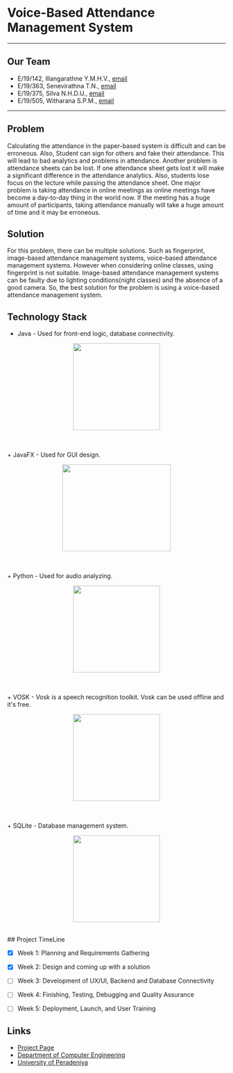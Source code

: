 # Voice-Based Attendance Management System

---

<!-- 
This is a sample image, to show how to add images to your page. To learn more options, please refer [this](https://projects.ce.pdn.ac.lk/docs/faq/how-to-add-an-image/)

![Sample Image](./images/sample.png)
 -->

## Our Team
-  E/19/142, Illangarathne Y.M.H.V., [email](mailto:e19142@eng.pdn.ac.lk)
-  E/19/363, Senevirathna T.N., [email](mailto:e19363@eng.pdn.ac.lk)
-  E/19/375, Silva N.H.D.U., [email](mailto:e19375@eng.pdn.ac.lk)
-  E/19/505, Witharana S.P.M., [email](mailto:e19505@eng.pdn.ac.lk)

---

## Problem

Calculating the attendance in the paper-based system is difficult and can be erroneous. Also, Student can sign for others and fake their attendance. This will lead to bad analytics and problems in attendance. Another problem is attendance sheets can be lost. If one attendance sheet gets lost it will make a significant difference in the attendance analytics. Also, students lose focus on the lecture while passing the attendance sheet. One major problem is taking attendance in online meetings as online meetings have become a day-to-day thing in the world now. If the meeting has a huge amount of participants, taking attendance manually will take a huge amount of time and it may be erroneous.



## Solution

For this problem, there can be multiple solutions. Such as fingerprint, image-based attendance management systems, voice-based attendance management systems. However when considering online classes, using fingerprint is not suitable. Image-based attendance management systems can be faulty due to lighting conditions(night classes) and the absence of a good camera. So, the best solution for the problem is using a voice-based attendance management system.

## Technology Stack

+ Java - Used for front-end logic, database connectivity.<br>
<p align="center">
  <img height="200" src="https://upload.wikimedia.org/wikipedia/en/3/30/Java_programming_language_logo.svg">
</p>
<br>
<br>
+ JavaFX - Used for GUI design.<br>
<p align="center">
  <img width = "250" height="200" src="https://upload.wikimedia.org/wikipedia/en/c/cc/JavaFX_Logo.png">
</p>
<br>
<br>
+ Python - Used for audio analyzing.<br>
<p align="center">
  <img height="200" src="https://upload.wikimedia.org/wikipedia/commons/thumb/c/c3/Python-logo-notext.svg/1200px-Python-logo-notext.svg.png">
</p>
<br>
<br>
+ VOSK - Vosk is a speech recognition toolkit. Vosk can be used offline and it's free. <br>
<p align="center">
  <img height="200" src="https://www.openhab.org/logos/voskstt.png">
</p>
<br>
<br>
+ SQLite - Database management system. <br>
<p align="center">
  <img height="200" src="https://download.logo.wine/logo/SQLite/SQLite-Logo.wine.png">
</p>
<br>
## Project TimeLine

- [x] Week 1: Planning and Requirements Gathering 
- [x] Week 2: Design and coming up with a solution
- [ ] Week 3: Development of UX/UI, Backend  and Database Connectivity
- [ ] Week 4: Finishing, Testing, Debugging and Quality Assurance
- [ ] Week 5: Deployment, Launch, and User Training


## Links

- [Project Page](https://cepdnaclk.github.io/e19-co227-voice-based-attendance-management-system/)
- [Department of Computer Engineering](http://www.ce.pdn.ac.lk/)
- [University of Peradeniya](https://eng.pdn.ac.lk/)


[//]: # (Please refer this to learn more about Markdown syntax)
[//]: # (https://github.com/adam-p/markdown-here/wiki/Markdown-Cheatsheet)
